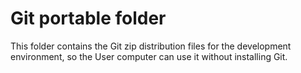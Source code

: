 # Git portable folder

This folder contains the Git zip distribution files for the development environment, so the User computer can use it without installing Git.
